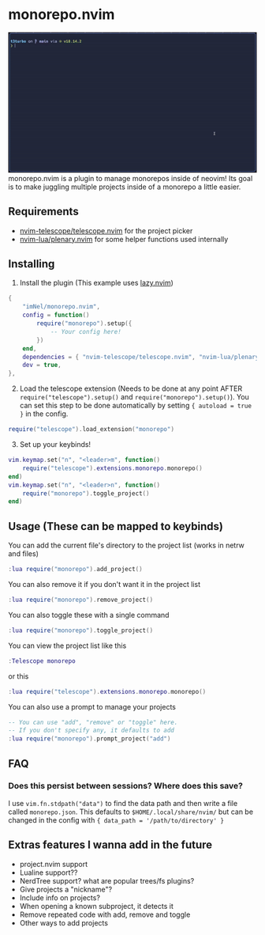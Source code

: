# monorepo.nvim
![monorepo.nvim demo video. Shows opening a new monorepo and changing scopes using the plugin](demo.gif)
monorepo.nvim is a plugin to manage monorepos inside of neovim! 
Its goal is to make juggling multiple projects inside of a monorepo a little easier.

## Requirements
- [nvim-telescope/telescope.nvim](https://github.com/nvim-telescope/telescope.nvim) for the project picker
- [nvim-lua/plenary.nvim](https://github.com/nvim-lua/plenary.nvim) for some helper functions used internally

## Installing

1. Install the plugin (This example uses [lazy.nvim](https://github.com/folke/lazy.nvim))
```lua
{
    "imNel/monorepo.nvim",
    config = function()
        require("monorepo").setup({
            -- Your config here!
        })
    end,
    dependencies = { "nvim-telescope/telescope.nvim", "nvim-lua/plenary.nvim"},
    dev = true,
},
```

2. Load the telescope extension (Needs to be done at any point AFTER `require("telescope").setup()` and `require("monorepo").setup()`).
You can set this step to be done automatically by setting `{ autoload = true }` in the config.
```lua
require("telescope").load_extension("monorepo")
```

3. Set up your keybinds! 
```lua
vim.keymap.set("n", "<leader>m", function()
	require("telescope").extensions.monorepo.monorepo()
end)
vim.keymap.set("n", "<leader>n", function()
	require("monorepo").toggle_project()
end)
```

## Usage (These can be mapped to keybinds)

You can add the current file's directory to the project list (works in netrw and files)
```lua
:lua require("monorepo").add_project()
```

You can also remove it if you don't want it in the project list
```lua
:lua require("monorepo").remove_project()
```

You can also toggle these with a single command
```lua
:lua require("monorepo").toggle_project()
```

You can view the project list like this
```lua
:Telescope monorepo
```
or this
```lua
:lua require("telescope").extensions.monorepo.monorepo()
```

You can also use a prompt to manage your projects
```lua
-- You can use "add", "remove" or "toggle" here.
-- If you don't specify any, it defaults to add
:lua require("monorepo").prompt_project("add")
```

## FAQ
### Does this persist between sessions? Where does this save?
I use `vim.fn.stdpath("data")` to find the data path and then write a file called `monorepo.json`.
This defaults to `$HOME/.local/share/nvim/` but can be changed in the config with `{ data_path = '/path/to/directory' }`

## Extras features I wanna add in the future
- project.nvim support
- Lualine support??
- NerdTree support? what are popular trees/fs plugins?
- Give projects a "nickname"?
- Include info on projects?
- When opening a known subproject, it detects it
- Remove repeated code with add, remove and toggle
- Other ways to add projects

